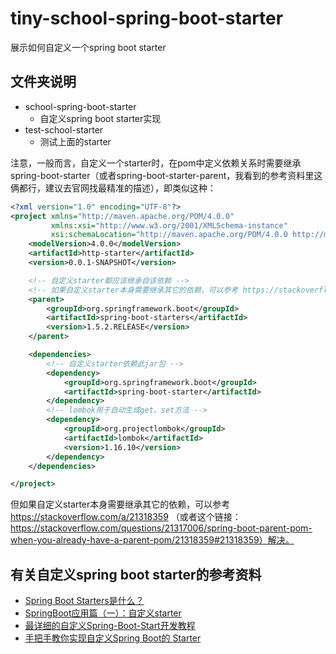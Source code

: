 # tiny-school-spring-boot-starter
展示如何自定义一个spring boot starter

## 文件夹说明

- school-spring-boot-starter
  - 自定义spring boot starter实现
- test-school-starter
  - 测试上面的starter

注意，一般而言，自定义一个starter时，在pom中定义依赖关系时需要继承spring-boot-starter（或者spring-boot-starter-parent，我看到的参考资料里这俩都行，建议去官网找最精准的描述），即类似这种：

```xml
<?xml version="1.0" encoding="UTF-8"?>
<project xmlns="http://maven.apache.org/POM/4.0.0"
         xmlns:xsi="http://www.w3.org/2001/XMLSchema-instance"
         xsi:schemaLocation="http://maven.apache.org/POM/4.0.0 http://maven.apache.org/xsd/maven-4.0.0.xsd">
    <modelVersion>4.0.0</modelVersion>
    <artifactId>http-starter</artifactId>
    <version>0.0.1-SNAPSHOT</version>

    <!-- 自定义starter都应该继承自该依赖 -->
    <!-- 如果自定义starter本身需要继承其它的依赖，可以参考 https://stackoverflow.com/a/21318359 解决 -->
    <parent>
        <groupId>org.springframework.boot</groupId>
        <artifactId>spring-boot-starters</artifactId>
        <version>1.5.2.RELEASE</version>
    </parent>

    <dependencies>
        <!-- 自定义starter依赖此jar包 -->
        <dependency>
            <groupId>org.springframework.boot</groupId>
            <artifactId>spring-boot-starter</artifactId>
        </dependency>
        <!-- lombok用于自动生成get、set方法 -->
        <dependency>
            <groupId>org.projectlombok</groupId>
            <artifactId>lombok</artifactId>
            <version>1.16.10</version>
        </dependency>
    </dependencies>

</project>
```

但如果自定义starter本身需要继承其它的依赖，可以参考 https://stackoverflow.com/a/21318359  （或者这个链接：https://stackoverflow.com/questions/21317006/spring-boot-parent-pom-when-you-already-have-a-parent-pom/21318359#21318359）解决。

## 有关自定义spring boot starter的参考资料

- [Spring Boot Starters是什么？](https://www.cnblogs.com/tjudzj/p/8758391.html)
- [SpringBoot应用篇（一）：自定义starter](https://www.cnblogs.com/hello-shf/p/10864977.html)
- [最详细的自定义Spring-Boot-Start开发教程](https://blog.springlearn.cn/posts/14644/)
- [手把手教你实现自定义Spring Boot的 Starter](https://www.cnblogs.com/root429/p/13833174.html)
